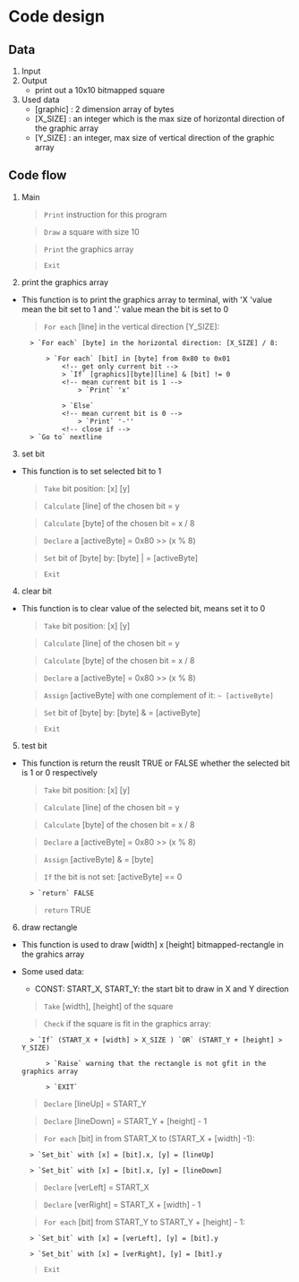 
# Code design

## Data
1. Input
2. Output
	- print out a 10x10 bitmapped square
3. Used data
	- [graphic] : 2 dimension array of bytes
	- [X_SIZE] : an integer which is the max size of horizontal direction of the graphic array
	- [Y_SIZE] : an integer, max size of vertical direction of the graphic array

## Code flow
1. Main
	> `Print` instruction for this program

	> `Draw` a square with size 10

	> `Print` the graphics array 

	> `Exit`

2. print the graphics array
- This function is to print the graphics array to terminal, with 'X 'value mean the bit set to 1 and '.' value mean the bit is set to 0

	> `For each` [line] in the vertical direction [Y_SIZE]:

		> `For each` [byte] in the horizontal direction: [X_SIZE] / 8:

			> `For each` [bit] in [byte] from 0x80 to 0x01
				<!-- get only current bit -->
				> `If` [graphics][byte][line] & [bit] != 0 		
				<!-- mean current bit is 1 -->
					> `Print` 'x' 

				> `Else`
				<!-- mean current bit is 0 -->
					> `Print` '-''
				<!-- close if -->
		> `Go to` nextline

3. set bit 
- This function is to set selected bit to 1

	> `Take` bit position: [x] [y]

	> `Calculate` [line] of the chosen bit = y

	> `Calculate` [byte] of the chosen bit = x / 8

	<!-- declare a byte with setted bit at the chosen bit position -->
	> `Declare` a [activeByte] = 0x80 >> (x % 8)

	> `Set` bit of [byte] by: [byte] | = [activeByte]

	> `Exit`

4. clear bit
- This function is to clear value of the selected bit, means set it to 0
	
	> `Take` bit position: [x] [y]

	> `Calculate` [line] of the chosen bit = y

	> `Calculate` [byte] of the chosen bit = x / 8

	<!-- declare a byte with setted bit at the chosen bit position -->
	> `Declare` a [activeByte] = 0x80 >> (x % 8)

	> `Assign` [activeByte] with one complement of it: `~ [activeByte]`

	> `Set` bit of [byte] by: [byte] & = [activeByte]

	> `Exit`	

5. test bit
- This function is return the reuslt TRUE or FALSE whether the selected bit is 1 or 0 respectively

	> `Take` bit position: [x] [y]

	> `Calculate` [line] of the chosen bit = y

	> `Calculate` [byte] of the chosen bit = x / 8

	<!-- declare a byte with setted bit at the chosen bit position -->
	> `Declare` a [activeByte] = 0x80 >> (x % 8)

	> `Assign` [activeByte]  & = [byte]

	> `If` the bit is not set: [activeByte] == 0

		> `return` FALSE

	<!-- Else the bit is set -->
	> `return` TRUE

6. draw rectangle
- This function is used to draw [width] x [height] bitmapped-rectangle in the grahics array
- Some used data:
	- CONST: START_X, START_Y: the start bit to draw in X and Y direction

	> `Take` [width], [height] of the square

	> `Check` if the square is fit in the graphics array:

		> `If` (START_X + [width] > X_SIZE ) `OR` (START_Y + [height] > Y_SIZE) 

			> `Raise` warning that the rectangle is not gfit in the graphics array

			> `EXIT`

	<!-- Go to all need active bit in the ractangle And set it to 1-->
	<!-- Draw 2 horizontal lines  -->
	> `Declare` [lineUp] = START_Y

	> `Declare` [lineDown] = START_Y + [height] - 1

	> `For each` [bit] in from START_X to (START_X + [width] -1):

		> `Set_bit` with [x] = [bit].x, [y] = [lineUp]

		> `Set_bit` with [x] = [bit].x, [y] = [lineDown]

	<!-- Draw 2 vertical line -->
	> `Declare` [verLeft] = START_X
	
	> `Declare` [verRight] = START_X + [width] - 1

	> `For each` [bit] from START_Y to START_Y + [height] - 1:

		> `Set_bit` with [x] = [verLeft], [y] = [bit].y
		
		> `Set_bit` with [x] = [verRight], [y] = [bit].y

	> `Exit`
